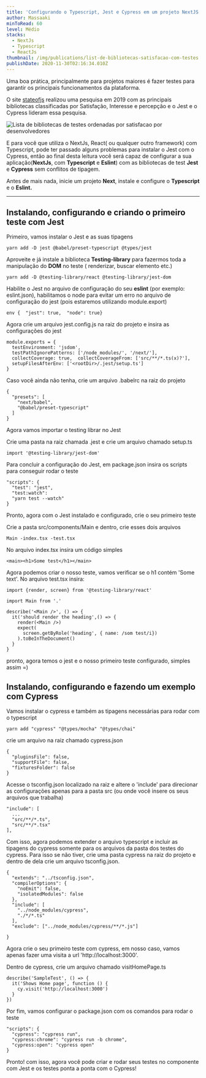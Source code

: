 ```yaml
---
title: 'Configurando o Typescript, Jest e Cypress em um projeto NextJS'
author: Massaaki
minToRead: 60
level: Médio
stacks:
  - NextJs
  - Typescript
  - ReactJs
thumbnail: /img/publications/list-de-bibliotecas-satisfacao-com-testes.png
publishDate: 2020-11-30T02:16:34.010Z
---
```

Uma boa prática, principalmente para projetos maiores é fazer testes para garantir os principais funcionamentos da plataforma.

O site [stateofjs](https://2019.stateofjs.com/pt/testing/) realizou uma pesquisa em 2019 com as principais bibliotecas classificadas por Satisfação, Interesse e percepção e o Jest e o Cypress lideram essa pesquisa.

![Lista de bibliotecas de testes ordenadas por satisfacao por desenvolvedores](/img/publications/list-de-bibliotecas-satisfacao-com-testes.png "lista de satisfacao de bibliotecas de testes")

E para você que utiliza o NextJs, React( ou qualquer outro framework) com Typescript, pode ter passado alguns problemas para instalar o Jest com o Cypress, então ao final desta leitura você será capaz de configurar a sua aplicação(**NextJs**, com **Typescript** e **Eslint**) com as bibliotecas de test **Jest** e **Cypress** sem conflitos de tipagem.

Antes de mais nada, inicie um projeto **Next**, instale e configure o **Typescript** e o **Eslint.**

- - -

## Instalando, configurando e criando o primeiro teste com Jest

Primeiro, vamos instalar o Jest e as suas tipagens

```
yarn add -D jest @babel/preset-typescript @types/jest
```

Aproveite e já instale a biblioteca **Testing-library** para fazermos toda a manipulação do **DOM** no teste ( renderizar, buscar elemento etc.)

```
yarn add -D @testing-library/react @testing-library/jest-dom
```

Habilite o Jest no arquivo de configuração do seu **eslint** (por exemplo: eslint.json), habilitamos o node para evitar um erro no arquivo de configuração do jest (pois estaremos utilizando module.export)

```
env {  "jest": true,  "node": true}
```

Agora crie um arquivo jest.config.js na raiz do projeto e insira as configurações do jest

```
module.exports = {  
  testEnvironment: 'jsdom',  
  testPathIgnorePatterns: ['/node_modules/', '/next/'],  
  collectCoverage: true,  collectCoverageFrom: ['src/**/*.ts(x)?'], 
  setupFilesAfterEnv: ['<rootDir>/.jest/setup.ts']
}
```

Caso você ainda não tenha, crie um arquivo .babelrc na raiz do projeto

```
{  
  "presets": [
    "next/babel", 
    "@babel/preset-typescript"
  ]
}
```

Agora vamos importar o testing librar no Jest

Crie uma pasta na raiz chamada .jest e crie um arquivo chamado setup.ts

```
import '@testing-library/jest-dom'
```

Para concluir a configuração do Jest, em package.json insira os scripts para conseguir rodar o teste

```
"scripts": {  
  "test": "jest",
  "test:watch":
  "yarn test --watch"
}
```

Pronto, agora com o Jest instalado e configurado, crie o seu primeiro teste

Crie a pasta src/components/Main e dentro, crie esses dois arquivos

```
Main -index.tsx -test.tsx
```

No arquivo index.tsx insira um código simples

```
<main><h1>Some test</h1></main>
```

Agora podemos criar o nosso teste, vamos verificar se o h1 contém 'Some text'. No arquivo test.tsx insira:

```
import {render, screen} from '@testing-library/react'

import Main from '.'

describe('<Main />', () => {  
  it('should render the heading',() => {    
    render(<Main />)    
    expect(      
      screen.getByRole('heading', { name: /som test/i})
    ).toBeInTheDocument()  
  }
}
```

pronto, agora temos o jest e o nosso primeiro teste configurado, simples assim =)

## Instalando, configurando e fazendo um exemplo com Cypress

Vamos instalar o cypress e também as tipagens necessárias para rodar com o typescript

```
yarn add "cypress" "@types/mocha" "@types/chai"
```

crie um arquivo na raiz chamado cypress.json 

```
{  
  "pluginsFile": false,  
  "supportFile": false,  
  "fixturesFolder": false
}
```

Acesse o tsconfig.json localizado na raiz e altere o 'include' para direcionar as configurações apenas para a pasta src (ou onde você insere os seus arquivos que trabalha)

```
"include": [   
  ...   
  "src/**/*.ts",   
  "src/**/*.tsx"
],
```

Com isso, agora podemos extender o arquivo typescript e incluir as tipagens do cypress somente para os arquivos da pasta dos testes do cypress. Para isso se não tiver, crie uma pasta cypress na raiz do projeto e dentro de dela crie um arquivo tsconfig.json.

```
{  
  "extends": "../tsconfig.json",  
  "compilerOptions": {    
    "noEmit": false,    
    "isolatedModules": false  
  },  
  "include": [    
    "../node_modules/cypress",    
    "./*/*.ts"  
  ],  
  "exclude": ["../node_modules/cypress/**/*.js"]  
 
}  

```

Agora crie o seu primeiro teste com cypress, em nosso caso, vamos apenas fazer uma visita a url 'http://localhost:3000'. 

Dentro de cypress, crie um arquivo chamado visitHomePage.ts

```
describe('SampleTest', () => {  
  it('Shows Home page', function () {    
    cy.visit('http://localhost:3000')  
  }
})
```

Por fim, vamos configurar o package.json com os comandos para rodar o teste

```
"scripts": {  
  "cypress": "cypress run",  
  "cypress:chrome": "cypress run -b chrome",  
  "cypress:open": "cypress open"
}
```

Pronto! com isso, agora você pode criar e rodar seus testes no componente com Jest e os testes ponta a ponta com o Cypress!
